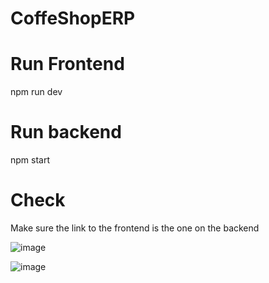 # CoffeShopERP

# Run Frontend 
npm run dev

# Run backend 
npm start 

# Check
Make sure the link to the frontend is the one on the backend


![image](https://github.com/user-attachments/assets/f3961625-dd6b-4d9f-9984-ea93167072b2)


![image](https://github.com/user-attachments/assets/34257489-08fc-48c6-9e94-e75f91e7b7a0)
